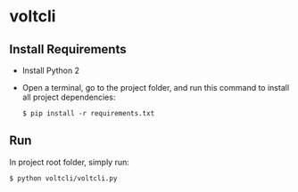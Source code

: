 voltcli
=======

Install Requirements
----------------

- Install Python 2

- Open a terminal, go to the project folder, and run this command to install all project dependencies:

    ```
    $ pip install -r requirements.txt
    ```
      
Run
---
In project root folder, simply run:
```
$ python voltcli/voltcli.py

```
 
